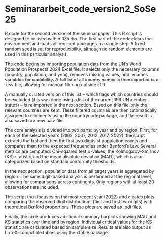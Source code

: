 # Seminararbeit_code_version2_SoSe25
R code for the second version of the seminar paper. This R script is designed to be used within RStudio. The first part of the code clears the environment and loads all required packages in a single step. A fixed random seed is set for reproducibility, although no random elements are used in this particular analysis.

The code begins by importing population data from the UN’s World Population Prospects 2024 Excel file. It selects only the necessary columns (country, population, and year), removes missing values, and renames variables for readability. A full list of all country names is then exported to a .csv file, allowing for manual filtering outside of R.

A manually curated version of this list – which flags which countries should be excluded (this was done using a list of the current 193 UN member states) – is re-imported in the next section. Based on this file, only the relevant countries are kept. These filtered countries are then automatically assigned to continents using the countrycode package, and the result is also saved to a new .csv file.

The core analysis is divided into two parts: by year and by region. First, for each of the selected years (2002, 2007, 2012, 2017, 2022), the script extracts the first and then the first two digits of population counts and compares them to the expected frequencies under Benford’s Law. Several metrics are computed: Chi-squared test p-values, the Kolmogorov–Smirnov (KS) statistic, and the mean absolute deviation (MAD), which is also categorized based on standard conformity thresholds.

In the next section, population data from all target years is aggregated by region. The same digit-based analysis is performed at the regional level, allowing for comparisons across continents. Only regions with at least 20 observations are included.

The script then focuses on the most recent year (2022) and creates plots comparing the observed digit distributions (first and first two digits) with theoretical Benford proportions. These plots are saved as .pdf files.

Finally, the code produces additional summary barplots showing MAD and KS statistics over time and by region. Individual critical values for the KS statistic are calculated based on sample size. Results are also output as LaTeX-compatible tables using the xtable package.

